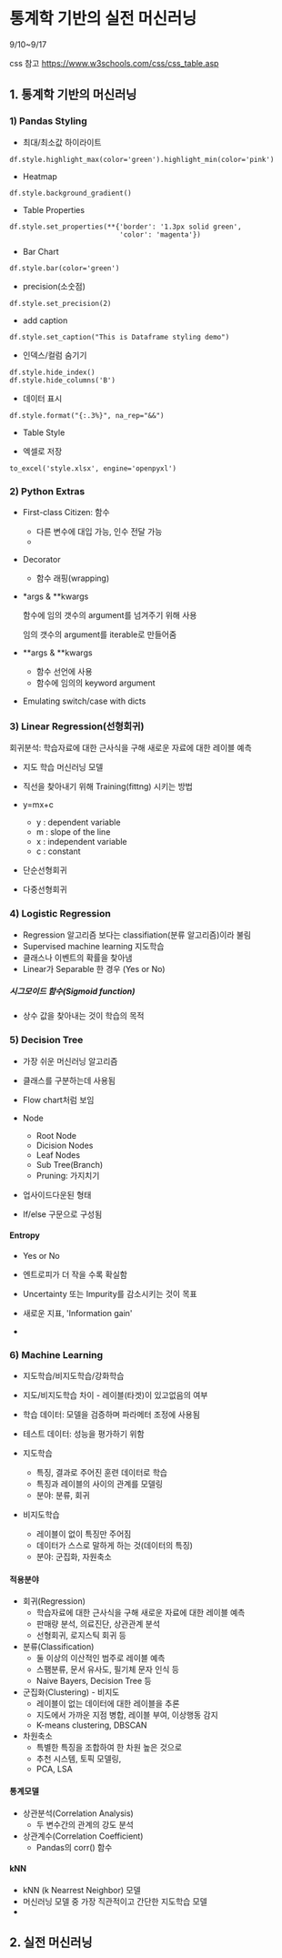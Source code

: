 # 통계학 기반의 실전 머신러닝

9/10~9/17

css 참고 https://www.w3schools.com/css/css_table.asp





## 1. 통계학 기반의 머신러닝

### 1) Pandas Styling



- 최대/최소값 하이라이트

```
df.style.highlight_max(color='green').highlight_min(color='pink')
```



- Heatmap

```
df.style.background_gradient()
```



- Table Properties

```
df.style.set_properties(**{'border': '1.3px solid green',
                           'color': 'magenta'})
```



- Bar Chart

```
df.style.bar(color='green')
```



- precision(소숫점)

```
df.style.set_precision(2)
```



- add caption

```
df.style.set_caption("This is Dataframe styling demo")
```



- 인덱스/컬럼 숨기기

```
df.style.hide_index()
df.style.hide_columns('B')
```



- 데이터 표시

```
df.style.format("{:.3%}", na_rep="&&")
```



- Table Style



- 엑셀로 저장

```
to_excel('style.xlsx', engine='openpyxl')
```



### 2) Python Extras



- First-class Citizen: 함수
  - 다른 변수에 대입 가능, 인수 전달 가능
  - 

- Decorator
  - 함수 래핑(wrapping)



- *args & **kwargs

  함수에 임의 갯수의 argument를 넘겨주기 위해 사용

  임의 갯수의 argument를 iterable로 만들어줌

- **args & **kwargs
  - 함수 선언에 사용
  - 함수에 임의의 keyword argument



- Emulating switch/case with dicts



### 3) Linear Regression(선형회귀)



회귀분석: 학습자료에 대한 근사식을 구해 새로운 자료에 대한 레이블 예측



- 지도 학습 머신러닝 모델
- 직선을 찾아내기 위해 Training(fittng) 시키는 방법
- y=mx+c
  - y : dependent variable
  - m : slope of the line
  - x : independent variable
  - c : constant

- 단순선형회귀

- 다중선형회귀

  





### 4) Logistic Regression

- Regression 알고리즘 보다는 classifiation(분류 알고리즘)이라 불림
- Supervised machine learning 지도학습
- 클래스나 이벤트의 확률을 찾아냄
- Linear가 Separable 한 경우 (Yes or No)



##### **시그모이드 함수(Sigmoid function)**







- 상수 값을 찾아내는 것이 학습의 목적





### 5) Decision Tree

- 가장 쉬운 머신러닝 알고리즘
- 클래스를 구분하는데 사용됨
- Flow chart처럼 보임



- Node
  - Root Node
  - Dicision Nodes
  - Leaf Nodes 
  - Sub Tree(Branch)
  - Pruning: 가지치기





- 업사이드다운된 형태
- If/else 구문으로 구성됨



#### Entropy

- Yes or No
- 엔트로피가 더 작을 수록 확실함

- Uncertainty 또는 Impurity를 감소시키는 것이 목표
- 새로운 지표, 'Information gain'
- 





### 6) Machine Learning

- 지도학습/비지도학습/강화학습

- 지도/비지도학습 차이 - 레이블(타겟)이 있고없음의 여부
- 학습 데이터: 모델을 검증하며 파라메터 조정에 사용됨
- 테스트 데이터: 성능을 평가하기 위함



- 지도학습
  - 특징, 결과로 주어진 훈련 데이터로 학습
  - 특징과 레이블의 사이의 관계를 모델링
  - 분야: 분류, 회귀

- 비지도학습
  - 레이블이 없이 특징만 주어짐
  - 데이터가 스스로 말하게 하는 것(데이터의 특징)
  - 분야: 군집화, 자원축소





#### 적용분야

- 회귀(Regression)
  - 학습자료에 대한 근사식을 구해 새로운 자료에 대한 레이블 예측
  - 판매량 분석, 의료진단, 상관관계 분석
  - 선형회귀, 로지스틱 회귀 등
- 분류(Classification)
  - 둘 이상의 이산적인 범주로 레이블 예측
  - 스팸분류, 문서 유사도, 필기체 문자 인식 등
  - Naive Bayers, Decision Tree 등
- 군집화(Clustering) - 비지도
  - 레이블이 없는 데이터에 대한 레이블을 추론
  - 지도에서 가까운 지점 병합, 레이블 부여, 이상행동 감지
  - K-means clustering, DBSCAN 
- 차원축소
  - 특별한 특징을 조합하여 한 차원 높은 것으로
  - 추천 시스템, 토픽 모델링, 
  - PCA, LSA



#### 통계모델

- 상관분석(Correlation Analysis)
  - 두 변수간의 관계의 강도 분석
- 상관계수(Correlation Coefficient)
  - Pandas의 corr() 함수







#### kNN

- kNN (k Nearrest Neighbor) 모델
- 머신러닝 모델 중 가장 직관적이고 간단한 지도학습 모델
- 





























## 2. 실전 머신러닝

